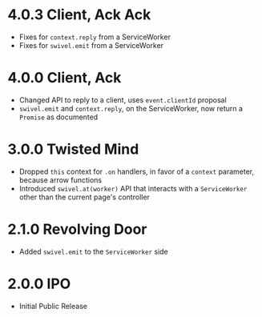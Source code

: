 # 4.0.3 Client, Ack Ack

- Fixes for `context.reply` from a ServiceWorker
- Fixes for `swivel.emit` from a ServiceWorker

# 4.0.0 Client, Ack

- Changed API to reply to a client, uses `event.clientId` proposal
- `swivel.emit` and `context.reply`, on the ServiceWorker, now return a `Promise` as documented

# 3.0.0 Twisted Mind

- Dropped `this` context for `.on` handlers, in favor of a `context` parameter, because arrow functions
- Introduced `swivel.at(worker)` API that interacts with a `ServiceWorker` other than the current page's controller

# 2.1.0 Revolving Door

- Added `swivel.emit` to the `ServiceWorker` side

# 2.0.0 IPO

- Initial Public Release
